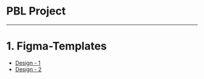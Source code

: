 # PBL Project

<hr />

# 1. Figma-Templates

- [Design - 1](https://www.figma.com/file/1xYDbmI8qX2cnaK1kVxmGY/PBL-Project-1?node-id=2%3A3&t=LvA8E2cHvzasaNrZ-1)
- [Design - 2](https://www.figma.com/file/xoLBJ35n8DgVtGUuBr9bf5/PBL-Project-2?node-id=2%3A2&t=LvA8E2cHvzasaNrZ-1)
